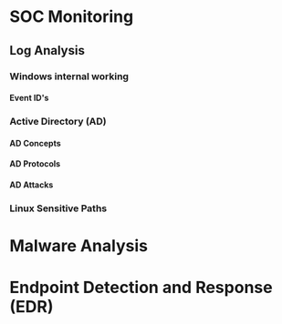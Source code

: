 # SOC Monitoring

## Log Analysis

### Windows internal working
#### Event ID's

### Active Directory (AD)

#### AD Concepts

#### AD Protocols

#### AD Attacks

### Linux Sensitive Paths

# Malware Analysis

# Endpoint Detection and Response (EDR)

